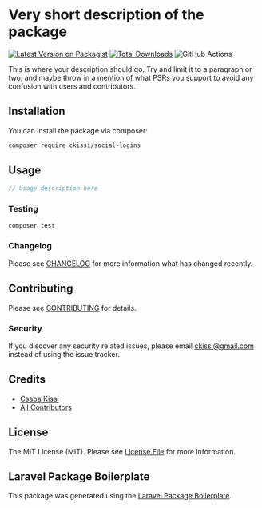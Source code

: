 # Very short description of the package

[![Latest Version on Packagist](https://img.shields.io/packagist/v/ckissi/social-logins.svg?style=flat-square)](https://packagist.org/packages/ckissi/social-logins)
[![Total Downloads](https://img.shields.io/packagist/dt/ckissi/social-logins.svg?style=flat-square)](https://packagist.org/packages/ckissi/social-logins)
![GitHub Actions](https://github.com/ckissi/social-logins/actions/workflows/main.yml/badge.svg)

This is where your description should go. Try and limit it to a paragraph or two, and maybe throw in a mention of what PSRs you support to avoid any confusion with users and contributors.

## Installation

You can install the package via composer:

```bash
composer require ckissi/social-logins
```

## Usage

```php
// Usage description here
```

### Testing

```bash
composer test
```

### Changelog

Please see [CHANGELOG](CHANGELOG.md) for more information what has changed recently.

## Contributing

Please see [CONTRIBUTING](CONTRIBUTING.md) for details.

### Security

If you discover any security related issues, please email ckissi@gmail.com instead of using the issue tracker.

## Credits

-   [Csaba Kissi](https://github.com/ckissi)
-   [All Contributors](../../contributors)

## License

The MIT License (MIT). Please see [License File](LICENSE.md) for more information.

## Laravel Package Boilerplate

This package was generated using the [Laravel Package Boilerplate](https://laravelpackageboilerplate.com).
